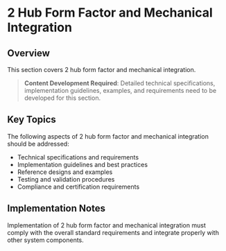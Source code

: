 # 2 Hub Form Factor and Mechanical Integration

## Overview

This section covers 2 hub form factor and mechanical integration.

> **Content Development Required**: Detailed technical specifications, implementation guidelines, examples, and requirements need to be developed for this section.

## Key Topics

The following aspects of 2 hub form factor and mechanical integration should be addressed:

- Technical specifications and requirements
- Implementation guidelines and best practices
- Reference designs and examples
- Testing and validation procedures
- Compliance and certification requirements

## Implementation Notes

Implementation of 2 hub form factor and mechanical integration must comply with the overall standard requirements and integrate properly with other system components.

